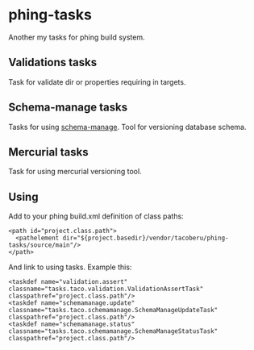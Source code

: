 phing-tasks
===========

Another my tasks for phing build system.


## Validations tasks ##
Task for validate dir or properties requiring in targets.


## Schema-manage tasks ##
Tasks for using [schema-manage](http://taco-beru.name/schema-manage). Tool for versioning database schema.


## Mercurial tasks ##
Task for using mercurial versioning tool.


## Using ##
Add to your phing build.xml definition of class paths:


    <path id="project.class.path">
      <pathelement dir="${project.basedir}/vendor/tacoberu/phing-tasks/source/main"/>
    </path>




And link to using tasks. Example this:


    <taskdef name="validation.assert" classname="tasks.taco.validation.ValidationAssertTask" classpathref="project.class.path"/>
    <taskdef name="schemamanage.update" classname="tasks.taco.schemamanage.SchemaManageUpdateTask" classpathref="project.class.path"/>
    <taskdef name="schemamanage.status" classname="tasks.taco.schemamanage.SchemaManageStatusTask" classpathref="project.class.path"/>
